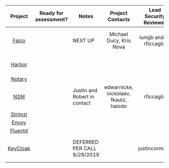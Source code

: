 |  Project | Ready for assessment? | Notes                        |            Project Contacts           |      Lead Security Reviewer    |              Security Reviewers             |
|:--------:|-----------------------|------------------------------|:-------------------------------------:|:-------------:|:-----------------------------------|
| [Falco](https://sysdig.com/opensource/falco/)    |                       | NEXT UP                  | Michael Ducy, Kris Nova             |  lumjjb and/or rficcaglia         | Daniel Iziourov, JustinCappos, MVrachev                      |
| [Harbor](https://goharbor.io/)   |                       |                              |                                       |               | JustinCappos, rficcaglia, qnetter?  |
| [Notary](https://github.com/theupdateframework/notary)   |                       |                              |                                       |               | ? jonmuk                            |
| [NSM](https://networkservicemesh.io/)      |                       | Justin and Robert in contact | edwarnicke, nickolaev, fkautz, haiodo | rficcaglia    |                                     |
| [Strimzi](https://strimzi.io/)   |                       |                              |                                       |               |                                     |
| [Envoy](https://www.envoyproxy.io/)    |                       |                              |                                       |               |                                     |
| [Fluentd](https://www.fluentd.org/)  |                       |                              |                                       |               |                                     |
| [KeyCloak](https://www.keycloak.org/) |                       | DEFERRED PER CALL 8/28/2019                   |                                       | justincormack | lumjjb, harche, cloudsriseup, danmx |

